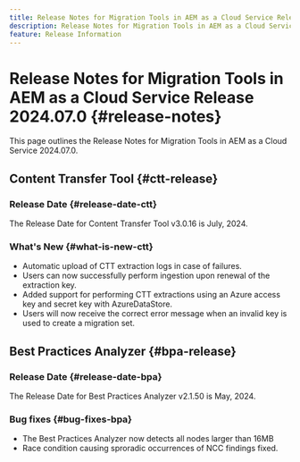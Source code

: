```yaml
---
title: Release Notes for Migration Tools in AEM as a Cloud Service Release 2024.07
description: Release Notes for Migration Tools in AEM as a Cloud Service Release 2024.07.0
feature: Release Information
---
```

# Release Notes for Migration Tools in AEM as a Cloud Service Release 2024.07.0 {#release-notes}

This page outlines the Release Notes for Migration Tools in AEM as a Cloud Service 2024.07.0.

## Content Transfer Tool {#ctt-release}

### Release Date {#release-date-ctt}

The Release Date for Content Transfer Tool v3.0.16 is July, 2024.

### What's New {#what-is-new-ctt}

* Automatic upload of CTT extraction logs in case of failures.
* Users can now successfully perform ingestion upon renewal of the extraction key.
* Added support for performing CTT extractions using an Azure access key and secret key with AzureDataStore.
* Users will now receive the correct error message when an invalid key is used to create a migration set.

## Best Practices Analyzer {#bpa-release}

### Release Date {#release-date-bpa}

The Release Date for Best Practices Analyzer v2.1.50 is May, 2024.

### Bug fixes {#bug-fixes-bpa}

* The Best Practices Analyzer now detects all nodes larger than 16MB
* Race condition causing sproradic occurrences of NCC findings fixed.
